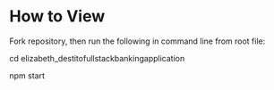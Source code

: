 # How to View
Fork repository, then run the following in command line from root file:


cd elizabeth_destitofullstackbankingapplication


npm start


